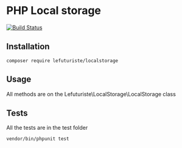 # PHP Local storage

[![Build Status](https://img.shields.io/endpoint.svg?url=https%3A%2F%2Factions-badge.atrox.dev%2Flefuturiste%2Flocalstorage%2Fbadge&style=for-the-badge)](https://actions-badge.atrox.dev/lefuturiste/localstorage/goto)

## Installation

`composer require lefuturiste/localstorage`

## Usage

All methods are on the Lefuturiste\LocalStorage\LocalStorage class

## Tests

All the tests are in the test folder

`vendor/bin/phpunit test`
